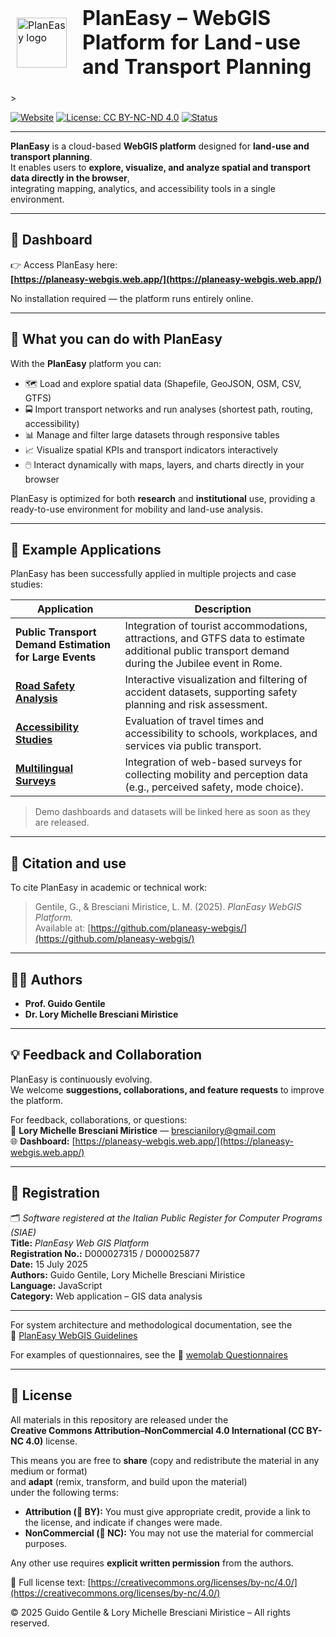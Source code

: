 <div align="center">

<table border="0" cellpadding="0" cellspacing="0" style="border:1px solid transparent;">
  <tr style="border:1px solid transparent;">
    <td style="border:1px solid transparent; vertical-align: middle; padding-right: 16px;">
      <img src="https://github.com/planeasy-webgis.png" width="80" alt="PlanEasy logo">
    </td>
    <td style="border:1px solid transparent; vertical-align: middle;">
      <h1 style="margin: 0; padding: 0;">PlanEasy – WebGIS Platform for Land-use and Transport Planning</h1>
    </td>
  </tr>
</table>

</div>>


[![Website](https://img.shields.io/badge/Dashboard-Live-brightgreen)](https://planeasy-webgis.web.app/)
[![License: CC BY-NC-ND 4.0](https://img.shields.io/badge/License-CC--BY--NC--ND%204.0-lightgrey.svg)](https://creativecommons.org/licenses/by-nc-nd/4.0/)
[![Status](https://img.shields.io/badge/Status-Active-success)](#)

---

**PlanEasy** is a cloud-based **WebGIS platform** designed for **land-use and transport planning**.  
It enables users to **explore, visualize, and analyze spatial and transport data directly in the browser**,  
integrating mapping, analytics, and accessibility tools in a single environment.

---

## 🔗 Dashboard

👉 Access PlanEasy here:  
**[https://planeasy-webgis.web.app/](https://planeasy-webgis.web.app/)**  

No installation required — the platform runs entirely online.

---

## 🧭 What you can do with PlanEasy

With the **PlanEasy** platform you can:

- 🗺️ Load and explore spatial data (Shapefile, GeoJSON, OSM, CSV, GTFS)  
- 🚍 Import transport networks and run analyses (shortest path, routing, accessibility)  
- 📊 Manage and filter large datasets through responsive tables  
- 📈 Visualize spatial KPIs and transport indicators interactively  
- 🖱️ Interact dynamically with maps, layers, and charts directly in your browser  

PlanEasy is optimized for both **research** and **institutional** use, providing a ready-to-use environment for mobility and land-use analysis.

---

## 🧪 Example Applications

PlanEasy has been successfully applied in multiple projects and case studies:

| Application | Description |
|--------------|--------------|
| **Public Transport Demand Estimation for Large Events** | Integration of tourist accommodations, attractions, and GTFS data to estimate additional public transport demand during the Jubilee event in Rome. |
| **[Road Safety Analysis](https://road-safety.wemolab.eu/)** | Interactive visualization and filtering of accident datasets, supporting safety planning and risk assessment. |
| **[Accessibility Studies](https://reachability.wemolab.eu/)** | Evaluation of travel times and accessibility to schools, workplaces, and services via public transport. |
| **[Multilingual Surveys](https://questionnaire-builder.wemolab.eu/)** | Integration of web-based surveys for collecting mobility and perception data (e.g., perceived safety, mode choice). |

> Demo dashboards and datasets will be linked here as soon as they are released.

---

## 🧠 Citation and use

To cite PlanEasy in academic or technical work:

> Gentile, G., & Bresciani Miristice, L. M. (2025). *PlanEasy WebGIS Platform.*  
> Available at: [https://github.com/planeasy-webgis/](https://github.com/planeasy-webgis/)

---

## 👩‍🔬 Authors

- **Prof. Guido Gentile**  
- **Dr. Lory Michelle Bresciani Miristice**

---

## 💡 Feedback and Collaboration

PlanEasy is continuously evolving.  
We welcome **suggestions, collaborations, and feature requests** to improve the platform.

For feedback, collaborations, or questions:  
📧 **Lory Michelle Bresciani Miristice** — [brescianilory@gmail.com](mailto:brescianilory@gmail.com)  
🌐 **Dashboard:** [https://planeasy-webgis.web.app/](https://planeasy-webgis.web.app/)

---

## 🧾 Registration

🗂️ *Software registered at the Italian Public Register for Computer Programs (SIAE)*  
**Title:** *PlanEasy Web GIS Platform*  
**Registration No.:** D000027315 / D000025877  
**Date:** 15 July 2025  
**Authors:** Guido Gentile, Lory Michelle Bresciani Miristice  
**Language:** JavaScript  
**Category:** Web application – GIS data analysis

---

For system architecture and methodological documentation, see the  
📘 [PlanEasy WebGIS Guidelines](https://github.com/planeasy-webgis/guidelines)

For examples of questionnaires, see the 
📘 [wemolab Questionnaires](https://github.com/wemolab/questionnaires)

---

## 🔖 License

All materials in this repository are released under the  
**Creative Commons Attribution–NonCommercial 4.0 International (CC BY-NC 4.0)** license.

This means you are free to **share** (copy and redistribute the material in any medium or format)  
and **adapt** (remix, transform, and build upon the material)  
under the following terms:

- **Attribution (📘 BY):** You must give appropriate credit, provide a link to the license, and indicate if changes were made.  
- **NonCommercial (💼 NC):** You may not use the material for commercial purposes.  

Any other use requires **explicit written permission** from the authors.

📄 Full license text: [https://creativecommons.org/licenses/by-nc/4.0/](https://creativecommons.org/licenses/by-nc/4.0/)

© 2025 Guido Gentile & Lory Michelle Bresciani Miristice – All rights reserved.

